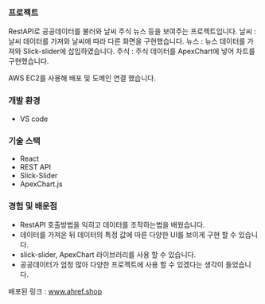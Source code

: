 ### 프로젝트
RestAPI로 공공데이터를 불러와 날씨 주식 뉴스 등을 보여주는 프로젝트입니다. 
날씨 : 날씨 데이터를 가져와 날씨에 따라 다른 화면을 구현했습니다.
뉴스 : 뉴스 데이터를 가져와 Slick-slider에 삽입하였습니다.
주식 : 주식 데이터를 ApexChart에 넣어 차트를 구현했습니다.

AWS EC2를 사용해 배포 및 도메인 연결 했습니다.

### 개발 환경
- VS code

### 기술 스택
- React
- REST API
- Slick-Slider
- ApexChart.js

### 경험 및 배운점

- RestAPI 호출방법을 익히고 데이터를 조작하는법을 배웠습니다.
- 데이터를 가져온 뒤 데이터의 특정 값에 따른 다양한 UI를 보이게 구현 할 수 있습니다.
- slick-slider, ApexChart 라이브러리를 사용 할 수 있습니다.
- 공공데이터가 엄청 많아 다양한 프로젝트에 사용 할 수 있겠다는 생각이 들었습니다.

배포된 링크 : www.ahref.shop
